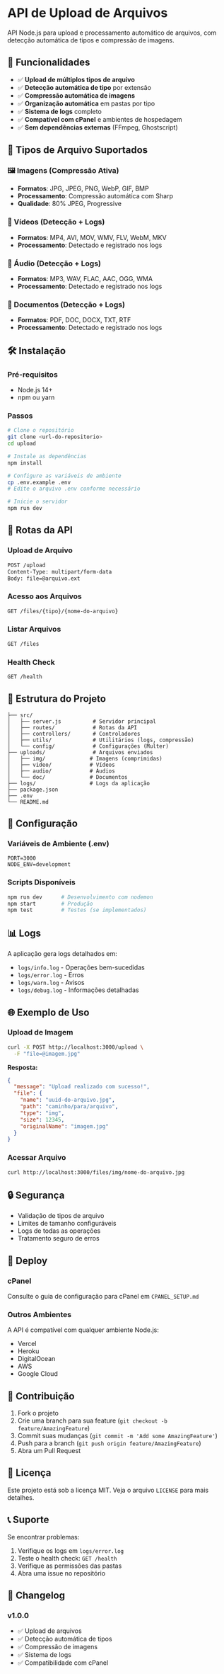 # API de Upload de Arquivos

API Node.js para upload e processamento automático de arquivos, com detecção automática de tipos e compressão de imagens.

## 🚀 Funcionalidades

- ✅ **Upload de múltiplos tipos de arquivo**
- ✅ **Detecção automática de tipo** por extensão
- ✅ **Compressão automática de imagens**
- ✅ **Organização automática** em pastas por tipo
- ✅ **Sistema de logs** completo
- ✅ **Compatível com cPanel** e ambientes de hospedagem
- ✅ **Sem dependências externas** (FFmpeg, Ghostscript)

## 📁 Tipos de Arquivo Suportados

### 🖼️ Imagens (Compressão Ativa)
- **Formatos**: JPG, JPEG, PNG, WebP, GIF, BMP
- **Processamento**: Compressão automática com Sharp
- **Qualidade**: 80% JPEG, Progressive

### 🎥 Vídeos (Detecção + Logs)
- **Formatos**: MP4, AVI, MOV, WMV, FLV, WebM, MKV
- **Processamento**: Detectado e registrado nos logs

### 🎵 Áudio (Detecção + Logs)
- **Formatos**: MP3, WAV, FLAC, AAC, OGG, WMA
- **Processamento**: Detectado e registrado nos logs

### 📄 Documentos (Detecção + Logs)
- **Formatos**: PDF, DOC, DOCX, TXT, RTF
- **Processamento**: Detectado e registrado nos logs

## 🛠️ Instalação

### Pré-requisitos
- Node.js 14+
- npm ou yarn

### Passos
```bash
# Clone o repositório
git clone <url-do-repositorio>
cd upload

# Instale as dependências
npm install

# Configure as variáveis de ambiente
cp .env.example .env
# Edite o arquivo .env conforme necessário

# Inicie o servidor
npm run dev
```

## 📡 Rotas da API

### Upload de Arquivo
```bash
POST /upload
Content-Type: multipart/form-data
Body: file=@arquivo.ext
```

### Acesso aos Arquivos
```bash
GET /files/{tipo}/{nome-do-arquivo}
```

### Listar Arquivos
```bash
GET /files
```

### Health Check
```bash
GET /health
```

## 📁 Estrutura do Projeto

```
├── src/
│   ├── server.js          # Servidor principal
│   ├── routes/            # Rotas da API
│   ├── controllers/       # Controladores
│   ├── utils/             # Utilitários (logs, compressão)
│   └── config/            # Configurações (Multer)
├── uploads/               # Arquivos enviados
│   ├── img/              # Imagens (comprimidas)
│   ├── video/            # Vídeos
│   ├── audio/            # Áudios
│   └── doc/              # Documentos
├── logs/                 # Logs da aplicação
├── package.json
├── .env
└── README.md
```

## 🔧 Configuração

### Variáveis de Ambiente (.env)
```env
PORT=3000
NODE_ENV=development
```

### Scripts Disponíveis
```bash
npm run dev      # Desenvolvimento com nodemon
npm start        # Produção
npm test         # Testes (se implementados)
```

## 📊 Logs

A aplicação gera logs detalhados em:
- `logs/info.log` - Operações bem-sucedidas
- `logs/error.log` - Erros
- `logs/warn.log` - Avisos
- `logs/debug.log` - Informações detalhadas

## 🌐 Exemplo de Uso

### Upload de Imagem
```bash
curl -X POST http://localhost:3000/upload \
  -F "file=@imagem.jpg"
```

**Resposta:**
```json
{
  "message": "Upload realizado com sucesso!",
  "file": {
    "name": "uuid-do-arquivo.jpg",
    "path": "caminho/para/arquivo",
    "type": "img",
    "size": 12345,
    "originalName": "imagem.jpg"
  }
}
```

### Acessar Arquivo
```bash
curl http://localhost:3000/files/img/nome-do-arquivo.jpg
```

## 🔒 Segurança

- Validação de tipos de arquivo
- Limites de tamanho configuráveis
- Logs de todas as operações
- Tratamento seguro de erros

## 🚀 Deploy

### cPanel
Consulte o guia de configuração para cPanel em `CPANEL_SETUP.md`

### Outros Ambientes
A API é compatível com qualquer ambiente Node.js:
- Vercel
- Heroku
- DigitalOcean
- AWS
- Google Cloud

## 🤝 Contribuição

1. Fork o projeto
2. Crie uma branch para sua feature (`git checkout -b feature/AmazingFeature`)
3. Commit suas mudanças (`git commit -m 'Add some AmazingFeature'`)
4. Push para a branch (`git push origin feature/AmazingFeature`)
5. Abra um Pull Request

## 📝 Licença

Este projeto está sob a licença MIT. Veja o arquivo `LICENSE` para mais detalhes.

## 📞 Suporte

Se encontrar problemas:
1. Verifique os logs em `logs/error.log`
2. Teste o health check: `GET /health`
3. Verifique as permissões das pastas
4. Abra uma issue no repositório

## 🔄 Changelog

### v1.0.0
- ✅ Upload de arquivos
- ✅ Detecção automática de tipos
- ✅ Compressão de imagens
- ✅ Sistema de logs
- ✅ Compatibilidade com cPanel
